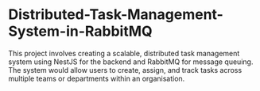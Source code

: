 # Distributed-Task-Management-System-in-RabbitMQ
This project involves creating a scalable, distributed task management system using NestJS for the backend and RabbitMQ for message queuing. The system would allow users to create, assign, and track tasks across multiple teams or departments within an organisation.
